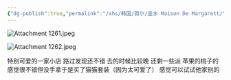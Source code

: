 ```yaml
---
{"dg-publish":true,"permalink":"/xhs/韩国/首尔/圣水 Maison De Margarett/","tags":["rednote","首尔"],"created":"2024-11-14","updated":"2025-04-12T16:48:09.888+08:00"}
---
```


 
![Attachment 1261.jpeg](/img/user/xhs/%E9%9F%A9%E5%9B%BD/%E9%A6%96%E5%B0%94/photo-%E9%A6%96%E5%B0%94/Attachment%201261.jpeg)


![Attachment 1262.jpeg](/img/user/xhs/%E9%9F%A9%E5%9B%BD/%E9%A6%96%E5%B0%94/photo-%E9%A6%96%E5%B0%94/Attachment%201262.jpeg)


特别可爱的一家小店 路过发现还不错 去的时候比较晚 还剩一些派 苹果的桃子的 感觉很不错但没手拿于是买了猫猫套装（因为太可爱了） 感觉可以试试他家别的